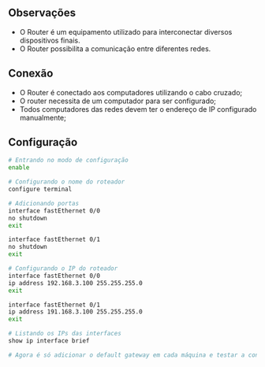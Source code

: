 ## Observações

- O Router é um equipamento utilizado para interconectar diversos dispositivos finais.
- O Router possibilita a comunicação entre diferentes redes.


## Conexão

- O Router é conectado aos computadores utilizando o cabo cruzado;
- O router necessita de um computador para ser configurado;
- Todos computadores das redes devem ter o endereço de IP configurado manualmente;

## Configuração

```bash	
# Entrando no modo de configuração
enable

# Configurando o nome do roteador
configure terminal

# Adicionando portas
interface fastEthernet 0/0
no shutdown
exit

interface fastEthernet 0/1
no shutdown
exit

# Configurando o IP do roteador
interface fastEthernet 0/0
ip address 192.168.3.100 255.255.255.0
exit 

interface fastEthernet 0/1
ip address 191.168.3.100 255.255.255.0
exit

# Listando os IPs das interfaces
show ip interface brief

# Agora é só adicionar o default gateway em cada máquina e testar a conexão
```
